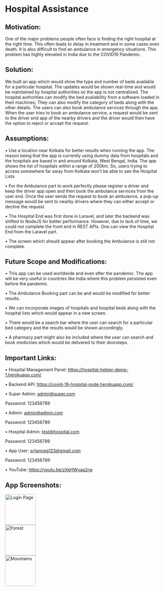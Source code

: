 # Hospital Assistance

## Motivation: 

One of the major problems people often face is finding the right hospital at the right time. This often leads to delay in treatment and in some cases even death. It is also difficult to find an ambulance in emergency situations. This problem has highly elevated in India due to the COVID19 Pandemic. 

## Solution:

We built an app which would show the type and number of beds available for a particular hospital. The updates would be shown real-time and would be maintained by hospital authorities so the app is not centralized. The hospital authorities can modify the bed availability from a software loaded in their machines; They can also modify the category of beds along with the other details. The users can also book ambulance services through the app. When the user tries to book an ambulance service, a request would be sent to the driver end app of the nearby drivers and the driver would then have the option to reject or accept the request.

## Assumptions:

•	Use a location near Kolkata for better results when running the app. The reason being that the app is currently using dummy data from hospitals and the hospitals are based in and around Kolkata, West Bengal, India. The app shows the list of hospitals within a range of 200km. So, users trying to access somewhere far away from Kolkata won’t be able to see the Hospital Lists

•	For the Ambulance part to work perfectly please register a driver and keep the driver app open and then book the ambulance services from the user end. Once the user sends the request to book an ambulance, a pop-up message would be sent to nearby drivers where they can either accept or decline the request.

•	The Hospital End was first done in Laravel, and later the backend was shifted to NodeJS for better performance. However, due to lack of time, we could not complete the front end in REST APIs. One can view the Hospital End from the Laravel part.

•	The screen which should appear after booking the Ambulance is still not complete.


## Future Scope and Modifications:

•	This app can be used worldwide and even after the pandemic. The app will be very useful in countries like India where this problem persisted even before the pandemic.

•	The Ambulance Booking part can be and would be modified for better results.

•	We can incorporate images of hospitals and hospital beds along with the hospital lists which would appear in a new screen.

•	There would be a search bar where the user can search for a particular bed category and the results would be shown accordingly.

•	A pharmacy part might also be included where the user can search and book medicines which would be delivered to their doorsteps.


## Important Links:

•	Hospital Management Panel: https://hospital-helper-demp-1.herokuapp.com/

•	Backend API: https://covid-19-hospital-node.herokuapp.com/

•	Super Admin: admin@super.com

Password: 123456789

•	Admin: admin@admin.com

Password: 123456789

•	Hospital Admin: test@hospital.com

Password: 123456789

•	App User: srijannag123@gmail.com

Password: 123456789

•	YouTube: https://youtu.be/zXeHWyaa2rw


## App Screenshots:
<div class="row">
  <div class="column">
    <img src="https://github.com/subhadipfx/Hospital-Assistance/blob/master/AppScreenshots/login.jpg" alt="Login Page" style="width:100">
  </div>
  <div class="column">
    <img src="https://github.com/subhadipfx/Hospital-Assistance/blob/master/AppScreenshots/login.jpg" alt="Forest" style="width:100">
  </div>
  <div class="column">
    <img src="https://github.com/subhadipfx/Hospital-Assistance/blob/master/AppScreenshots/login.jpg" alt="Mountains" style="width:100">
  </div>
</div>

